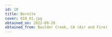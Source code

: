 ```yaml
---
id: 10 
title: Bornite
cover: 010_01.jpg
obtained_on: 2022-09-28
obtained_from: Boulder Creek, CA (Air and Fire)
---
```

